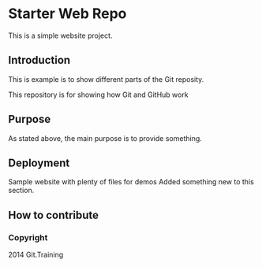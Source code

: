 # Starter Web Repo

This is a simple website project.

## Introduction

This is example is to show different parts of the Git reposity.

This repository is for showing how Git and GitHub work

## Purpose

As stated above, the main purpose is to provide something.

## Deployment

Sample website with plenty of files for demos
Added something new to this section.

## How to contribute

### Copyright

2014 Git.Training